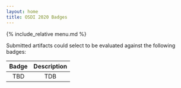 ```yaml
---
layout: home
title: OSDI 2020 Badges
---
```


{% include_relative menu.md %}

Submitted artifacts could select to be evaluated against the following badges:

| Badge | Description |
|:-----:|:-----------:|
| TBD   | TDB         |
